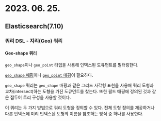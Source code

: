 # 2023. 06. 25.

## Elasticsearch(7.10)

### 쿼리 DSL - 지리(Geo) 쿼리

#### Geo-shape 쿼리

`geo_shape`이나 `geo_point` 타입을 사용해 인덱스된 도큐먼트를 필터링한다.

[`geo_shape` 매핑][geo-shape]이나 [`geo_point` 매핑][geo-point]이 필요하다.

`geo_shape` 쿼리는 `geo_shape` 매핑과 같은 그리드 사각형 표현을 사용해 쿼리 도형과 교차(intersect)하는 도형을 가진 도큐먼트를 찾는다. 또한 필드 매핑에 정의된 것과 같은 접두어 트리 구성을 사용할 것이다.

이 쿼리는 두 가지 방법으로 쿼리 도형을 정의할 수 있다. 전체 도형 정의를 제공하거나 다른 인덱스에 미리 인덱스된 도형의 이름을 참조하는 방식 중 하나를 사용한다.





[geo-shape]: https://www.elastic.co/guide/en/elasticsearch/reference/7.10/geo-shape.html
[geo-point]: https://www.elastic.co/guide/en/elasticsearch/reference/7.10/geo-point.html